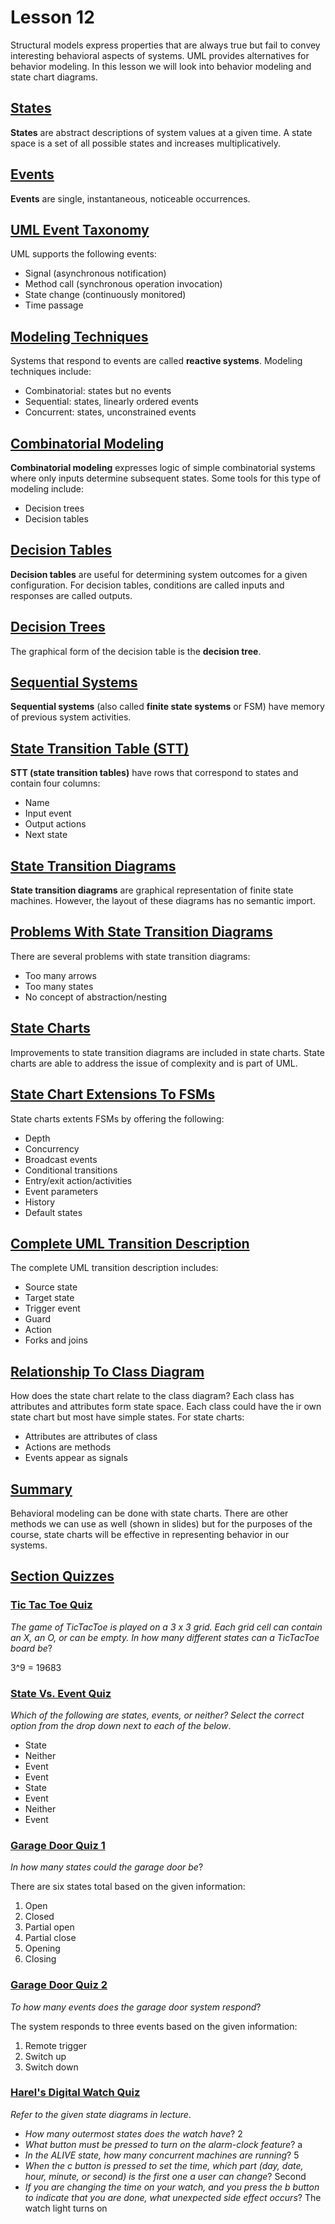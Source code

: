 # Lesson 12

Structural models express properties that are always true but fail to convey interesting behavioral aspects of systems. UML provides alternatives for behavior modeling. In this lesson we will look into behavior modeling and state chart diagrams.

## [States](https://github.com/stevenxchung/OMSCS-Notes/blob/master/CS%206310%20-%20SA%26D/Lesson%2012%20(P2L9)%20-%20Behavior%20Modeling.md#states)

**States** are abstract descriptions of system values at a given time. A state space is a set of all possible states and increases multiplicatively.

## [Events](https://github.com/stevenxchung/OMSCS-Notes/blob/master/CS%206310%20-%20SA%26D/Lesson%2012%20(P2L9)%20-%20Behavior%20Modeling.md#events)

**Events** are single, instantaneous, noticeable occurrences.

## [UML Event Taxonomy](https://github.com/stevenxchung/OMSCS-Notes/blob/master/CS%206310%20-%20SA%26D/Lesson%2012%20(P2L9)%20-%20Behavior%20Modeling.md#uml-event-taxonomy)

UML supports the following events:

- Signal (asynchronous notification)
- Method call (synchronous operation invocation)
- State change (continuously monitored)
- Time passage

## [Modeling Techniques](https://github.com/stevenxchung/OMSCS-Notes/blob/master/CS%206310%20-%20SA%26D/Lesson%2012%20(P2L9)%20-%20Behavior%20Modeling.md#modeling-techniques)

Systems that respond to events are called **reactive systems**. Modeling techniques include:

- Combinatorial: states but no events
- Sequential: states, linearly ordered events
- Concurrent: states, unconstrained events

## [Combinatorial Modeling](https://github.com/stevenxchung/OMSCS-Notes/blob/master/CS%206310%20-%20SA%26D/Lesson%2012%20(P2L9)%20-%20Behavior%20Modeling.md#combinatorial-modeling)

**Combinatorial modeling** expresses logic of simple combinatorial systems where only inputs determine subsequent states. Some tools for this type of modeling include:

- Decision trees
- Decision tables

## [Decision Tables](https://github.com/stevenxchung/OMSCS-Notes/blob/master/CS%206310%20-%20SA%26D/Lesson%2012%20(P2L9)%20-%20Behavior%20Modeling.md#decision-tables)

**Decision tables** are useful for determining system outcomes for a given configuration. For decision tables, conditions are called inputs and responses are called outputs.

## [Decision Trees](https://github.com/stevenxchung/OMSCS-Notes/blob/master/CS%206310%20-%20SA%26D/Lesson%2012%20(P2L9)%20-%20Behavior%20Modeling.md#decision-trees)

The graphical form of the decision table is the **decision tree**.

## [Sequential Systems](https://github.com/stevenxchung/OMSCS-Notes/blob/master/CS%206310%20-%20SA%26D/Lesson%2012%20(P2L9)%20-%20Behavior%20Modeling.md#sequential-systems)

**Sequential systems** (also called **finite state systems** or FSM) have memory of previous system activities.

## [State Transition Table (STT)](https://github.com/stevenxchung/OMSCS-Notes/blob/master/CS%206310%20-%20SA%26D/Lesson%2012%20(P2L9)%20-%20Behavior%20Modeling.md#state-transition-table-stt)

**STT (state transition tables)** have rows that correspond to states and contain four columns:

- Name
- Input event
- Output actions
- Next state

## [State Transition Diagrams](https://github.com/stevenxchung/OMSCS-Notes/blob/master/CS%206310%20-%20SA%26D/Lesson%2012%20(P2L9)%20-%20Behavior%20Modeling.md#state-transition-diagrams)

**State transition diagrams** are graphical representation of finite state machines. However, the layout of these diagrams has no semantic import.

## [Problems With State Transition Diagrams](https://github.com/stevenxchung/OMSCS-Notes/blob/master/CS%206310%20-%20SA%26D/Lesson%2012%20(P2L9)%20-%20Behavior%20Modeling.md#problems-with-state-transition-diagrams)

There are several problems with state transition diagrams:

- Too many arrows
- Too many states
- No concept of abstraction/nesting

## [State Charts](https://github.com/stevenxchung/OMSCS-Notes/blob/master/CS%206310%20-%20SA%26D/Lesson%2012%20(P2L9)%20-%20Behavior%20Modeling.md#state-charts)

Improvements to state transition diagrams are included in state charts. State charts are able to address the issue of complexity and is part of UML.

## [State Chart Extensions To FSMs](https://github.com/stevenxchung/OMSCS-Notes/blob/master/CS%206310%20-%20SA%26D/Lesson%2012%20(P2L9)%20-%20Behavior%20Modeling.md#state-chart-extensions-to-fsms)

State charts extents FSMs by offering the following:

- Depth
- Concurrency
- Broadcast events
- Conditional transitions
- Entry/exit action/activities
- Event parameters
- History
- Default states

## [Complete UML Transition Description](https://github.com/stevenxchung/OMSCS-Notes/blob/master/CS%206310%20-%20SA%26D/Lesson%2012%20(P2L9)%20-%20Behavior%20Modeling.md#complete-uml-transition-description)

The complete UML transition description includes:

- Source state
- Target state
- Trigger event
- Guard
- Action
- Forks and joins

## [Relationship To Class Diagram](https://github.com/stevenxchung/OMSCS-Notes/blob/master/CS%206310%20-%20SA%26D/Lesson%2012%20(P2L9)%20-%20Behavior%20Modeling.md#relationship-to-class-diagram)

How does the state chart relate to the class diagram? Each class has attributes and attributes form state space. Each class could have the  ir own state chart but most have simple states. For state charts:

- Attributes are attributes of class
- Actions are methods
- Events appear as signals

## [Summary](https://github.com/stevenxchung/OMSCS-Notes/blob/master/CS%206310%20-%20SA%26D/Lesson%2012%20(P2L9)%20-%20Behavior%20Modeling.md#summary)

Behavioral modeling can be done with state charts. There are other methods we can use as well (shown in slides) but for the purposes of the course, state charts will be effective in representing behavior in our systems.

## [Section Quizzes](https://github.com/stevenxchung/OMSCS-Notes/blob/master/CS%206310%20-%20SA%26D/Lesson%2012%20(P2L9)%20-%20Behavior%20Modeling.md#section-quizzes)

### [Tic Tac Toe Quiz](https://github.com/stevenxchung/OMSCS-Notes/blob/master/CS%206310%20-%20SA%26D/Lesson%2012%20(P2L9)%20-%20Behavior%20Modeling.md#tic-tac-toe-quiz)

*The game of TicTacToe is played on a 3 x 3 grid. Each grid cell can contain an X, an O, or can be empty. In how many different states can a TicTacToe board be*?

3^9 = 19683

### [State Vs. Event Quiz](https://github.com/stevenxchung/OMSCS-Notes/blob/master/CS%206310%20-%20SA%26D/Lesson%2012%20(P2L9)%20-%20Behavior%20Modeling.md#state-vs-event-quiz)

*Which of the following are states, events, or neither? Select the correct option from the drop down next to each of the below*.

- State
- Neither
- Event
- Event
- State
- Event
- Neither
- Event

### [Garage Door Quiz 1](https://github.com/stevenxchung/OMSCS-Notes/blob/master/CS%206310%20-%20SA%26D/Lesson%2012%20(P2L9)%20-%20Behavior%20Modeling.md#garage-door-quiz-1)

*In how many states could the garage door be*?

There are six states total based on the given information:

1. Open
2. Closed
3. Partial open
4. Partial close
5. Opening
6. Closing

### [Garage Door Quiz 2](https://github.com/stevenxchung/OMSCS-Notes/blob/master/CS%206310%20-%20SA%26D/Lesson%2012%20(P2L9)%20-%20Behavior%20Modeling.md#garage-door-quiz-2)

*To how many events does the garage door system respond*?

The system responds to three events based on the given information:

1. Remote trigger
2. Switch up
3. Switch down

### [Harel's Digital Watch Quiz](https://github.com/stevenxchung/OMSCS-Notes/blob/master/CS%206310%20-%20SA%26D/Lesson%2012%20(P2L9)%20-%20Behavior%20Modeling.md#harels-digital-watch-quiz)

*Refer to the given state diagrams in lecture*.

- *How many outermost states does the watch have*? 2
- *What button must be pressed to turn on the alarm-clock feature*? a
- *In the ALIVE state, how many concurrent machines are running*? 5
- *When the c button is pressed to set the time, which part (day, date, hour, minute, or second) is the first one a user can change*? Second
- *If you are changing the time on your watch, and you press the b button to indicate that you are done, what unexpected side effect occurs*? The watch light turns on
